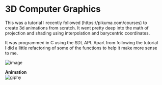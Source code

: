 <h1>3D Computer Graphics</h1>
This was a tutorial I recently followed (https://pikuma.com/courses) to create 3d animations from scratch. It went pretty deep into the math of projection and shading using interpolation and barycentric coordinates.

It was programmed in C using the SDL API. Apart from following the tutorial I did a little refactoring of some of the functions to help it make more sense to me.

![image](https://github.com/gjones94/Computer-Graphics/assets/141204905/ab02ba3c-3a48-4522-948c-c7a60b604b12)


**Animation**<br>
![giphy](https://github.com/gjones94/Computer-Graphics/assets/141204905/396a4ec9-b784-4c91-9d33-68fab749cbeb)
